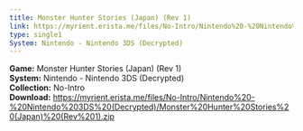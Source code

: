 ```yaml
---
title: Monster Hunter Stories (Japan) (Rev 1)
link: https://myrient.erista.me/files/No-Intro/Nintendo%20-%20Nintendo%203DS%20(Decrypted)/Monster%20Hunter%20Stories%20(Japan)%20(Rev%201).zip
type: single1
System: Nintendo - Nintendo 3DS (Decrypted)
---
```

<b>Game:</b> Monster Hunter Stories (Japan) (Rev 1)<br>
<b>System:</b> Nintendo - Nintendo 3DS (Decrypted)<br>
<b>Collection:</b> No-Intro<br>
<b>Download:</b> https://myrient.erista.me/files/No-Intro/Nintendo%20-%20Nintendo%203DS%20(Decrypted)/Monster%20Hunter%20Stories%20(Japan)%20(Rev%201).zip
